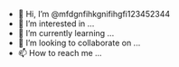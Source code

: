 - 👋 Hi, I’m @mfdgnfihkgnifihgfi123452344
- 👀 I’m interested in ...
- 🌱 I’m currently learning ...
- 💞️ I’m looking to collaborate on ...
- 📫 How to reach me ...

<!---
mfdgnfihkgnifihgfi123452344/mfdgnfihkgnifihgfi123452344 is a ✨ special ✨ repository because its `README.md` (this file) appears on your GitHub profile.
You can click the Preview link to take a look at your changes.
--->
